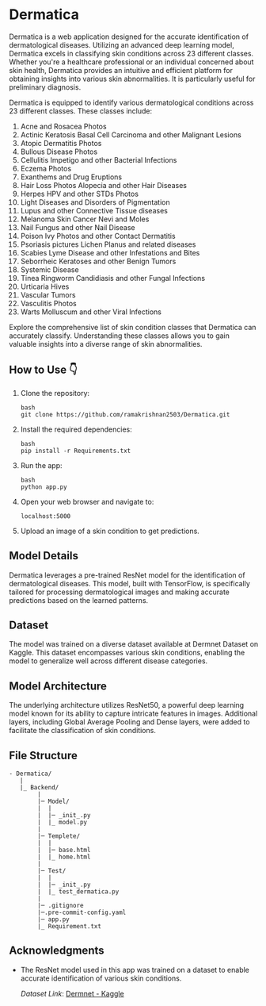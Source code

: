 # Dermatica


Dermatica is a web application designed for the accurate identification of dermatological diseases. Utilizing an advanced deep learning model, Dermatica excels in classifying skin conditions across 23 different classes. Whether you're a healthcare professional or an individual concerned about skin health, Dermatica provides an intuitive and efficient platform for obtaining insights into various skin abnormalities. It is particularly useful for preliminary diagnosis.

Dermatica is equipped to identify various dermatological conditions across 23 different classes. These classes include:

1. Acne and Rosacea Photos
2. Actinic Keratosis Basal Cell Carcinoma and other Malignant Lesions
3. Atopic Dermatitis Photos
4. Bullous Disease Photos
5. Cellulitis Impetigo and other Bacterial Infections
6. Eczema Photos
7. Exanthems and Drug Eruptions
8. Hair Loss Photos Alopecia and other Hair Diseases
9. Herpes HPV and other STDs Photos
10. Light Diseases and Disorders of Pigmentation
11. Lupus and other Connective Tissue diseases
12. Melanoma Skin Cancer Nevi and Moles
13. Nail Fungus and other Nail Disease
14. Poison Ivy Photos and other Contact Dermatitis
15. Psoriasis pictures Lichen Planus and related diseases
16. Scabies Lyme Disease and other Infestations and Bites
17. Seborrheic Keratoses and other Benign Tumors
18. Systemic Disease
19. Tinea Ringworm Candidiasis and other Fungal Infections
20. Urticaria Hives
21. Vascular Tumors
22. Vasculitis Photos
23. Warts Molluscum and other Viral Infections

Explore the comprehensive list of skin condition classes that Dermatica can accurately classify. Understanding these classes allows you to gain valuable insights into a diverse range of skin abnormalities.

## How to Use 👇

1. Clone the repository:
    ~~~
    bash
    git clone https://github.com/ramakrishnan2503/Dermatica.git
    ~~~   

2. Install the required dependencies:
    ~~~
    bash
    pip install -r Requirements.txt
    ~~~ 

3. Run the app:
    ~~~
    bash
    python app.py
    ~~~

4. Open your web browser and navigate to:
   ~~~
   localhost:5000
   ~~~
6. Upload an image of a skin condition to get predictions.

## Model Details

Dermatica leverages a pre-trained ResNet model for the identification of dermatological diseases. This model, built with TensorFlow, is specifically tailored for processing dermatological images and making accurate predictions based on the learned patterns.

## Dataset
The model was trained on a diverse dataset available at Dermnet Dataset on Kaggle. This dataset encompasses various skin conditions, enabling the model to generalize well across different disease categories.

## Model Architecture
The underlying architecture utilizes ResNet50, a powerful deep learning model known for its ability to capture intricate features in images. Additional layers, including Global Average Pooling and Dense layers, were added to facilitate the classification of skin conditions.

## File Structure
~~~
- Dermatica/
   |
   |_ Backend/
        |
        |─ Model/
        |  |
        |  |─ _init_.py
        |  |_ model.py
        |
        |─ Templete/
        |  |
        |  |─ base.html
        |  |_ home.html
        |
        |─ Test/
        |  |
        |  |─ _init_.py
        |  |_ test_dermatica.py
        |
        |─ .gitignore
        |─.pre-commit-config.yaml
        |─ app.py
        |_ Requirement.txt
~~~
## Acknowledgments

- The ResNet model used in this app was trained on a dataset to enable accurate identification of various skin conditions.

    *Dataset Link*: [Dermnet - Kaggle](https://www.kaggle.com/datasets/shubhamgoel27/dermnet)
